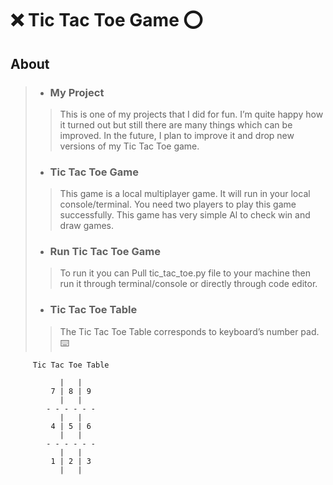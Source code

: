 # ❌ Tic Tac Toe Game ⭕️

## About 
>+ ### My Project 
>>This is one of my projects that I did for fun. I’m quite happy how it turned out but still there are many things which can be improved. In the future, I plan to improve it and drop new versions of my Tic Tac Toe game.
>+ ### Tic Tac Toe Game
>> This game is a local multiplayer game. It will run in your local console/terminal. You need two players to play this game successfully. 
This game has very simple Al to check win and draw games.
>+ ### Run Tic Tac Toe Game
>> To run it you can Pull tic_tac_toe.py file to your machine then run it through terminal/console or directly through code editor. 
>+ ###  Tic Tac Toe Table
>> The Tic Tac Toe Table corresponds to keyboard’s number pad. ⌨️
``` 
     Tic Tac Toe Table

           |   |
         7 | 8 | 9 
           |   |
        - - - - - - 
           |   |
         4 | 5 | 6
           |   |
        - - - - - - 
           |   |
         1 | 2 | 3 
           |   |
```


